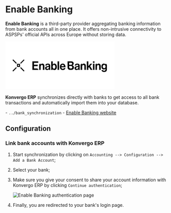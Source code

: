 # Enable Banking

**Enable Banking** is a third-party provider aggregating banking
information from bank accounts all in one place. It offers non-intrusive
connectivity to ASPSPs' official APIs across Europe without storing
data.

<img src="enablebanking/enablebanking.png" class="align-center"
alt="Enable Banking logo" />

**Konvergo ERP** synchronizes directly with banks to get access to all bank
transactions and automatically import them into your database.

<div class="seealso">

\- `../bank_synchronization` - [Enable Banking
website](https://enablebanking.com/)

</div>

## Configuration

### Link bank accounts with Konvergo ERP

1.  Start synchronization by clicking on
    `Accounting --> Configuration -->
    Add a Bank Account`;

2.  Select your bank;

3.  Make sure you give your consent to share your account information
    with Konvergo ERP by clicking `Continue authentication`;

    <img src="enablebanking/enablebankingauth.png" class="align-center"
    alt="Enable Banking authentication page" />

4.  Finally, you are redirected to your bank's login page.
